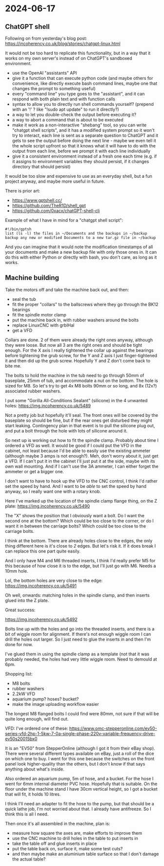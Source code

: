 # 2024-06-17

## ChatGPT shell

Following on from yesterday's blog post: https://incoherency.co.uk/blog/stories/chatgpt-linux.html

It would not be too hard to replicate this functionality, but in a way that it works on my own server's
instead of on ChatGPT's sandboxed environment.

 * use the OpenAI "assistants" API
 * give it a function that can execute python code (and maybe others for convenience, like directly execute bash command lines, maybe one that changes the prompt to something useful)
 * every "command line" you type goes to the "assistant", and it can respond with both plain text and with function calls
 * syntax to allow you to directly run shell commands yourself? (prepend with an '!' ? like "!sudo apt update" to run it directly?)
 * a way to let you double-check the output before executing it?
 * a way to abort a command that is about to be executed
 * make it work as a non-interactive "shebang" tool, so you can write "chatgpt shell scripts", and it has a modified system prompt so it won't try to interact, each line is sent as a separate question to ChatGPT and it gets to see the output before doing the next line - maybe we even tell it the whole script upfront so that it knows what it will have to do with the output from each line, before we prompt it with each line individually
 * give it a consistent environment instead of a fresh one each time (e.g. if it assigns to environment variables they should persist, if it changes directory that should persist)

It would be too slow and expensive to use as an everyday shell, but a fun project anyway, and maybe more useful in future.

There is prior art:

 * https://www.gptshell.cc/
 * https://github.com/TheR1D/shell_gpt
 * https://github.com/0xacx/chatGPT-shell-cli

Example of what I have in mind for a "chatgpt shell script":

    #!/bin/gptsh
    list (ls -l) the files in ~/Documents and the backups in ~/backup
    backup any new or modified Documents to a new tar.gz file in ~/backup

And you can imagine that it would note the modification timestamps of all your documents and make a new backup file with only those ones in.
It can do this with either Python or directly with bash, you don't care, as long as it works.

## Machine building

Take the motors off and take the machine back out, and then:

 * seal the tub
 * fit the proper "collars" to the ballscrews where they go through the BK12 bearings
 * fit the spindle motor clamp
 * put the machine back in, with rubber washers around the bolts
 * replace LinuxCNC with grblHal
 * get a VFD

Collars are done. 2 of them were already the right ones anyway, although they were loose. But now all 3
are the right ones and should be tight enough. For the X axis I really tightened the collar up against
the bearings before tightening the grub screw,
for the Y and Z axis I just finger-tightened it and then did up the grub screw. Hopefully Y and Z don't
come back to bite me.

The bolts to hold the machine in the tub need to go through 50mm of baseplate, 25mm of tub, and accommodate
a nut on the bottom. The hole is sized for M8. So let's try to get 4x M8 bolts 90mm or so long,
and 8x (12x?) associated rubber washers.

I put some "Gorilla All-Conditions Sealant" (silicone) in the 4 unwanted holes: https://img.incoherency.co.uk/5489

Not a pretty job but hopefully it'll seal. The front ones will be covered by the baseplate so should be fine,
but if the rear ones get disturbed they might start leaking. Contingency plan in that event is to pull the silicone
plug out, and put a bolt through the hole with lots of silicone around it.

So next up is working out how to fit the spindle clamp. Probably about time I ordered a VFD as well. It would be good
if I could put the VFD in the cabinet, not least because I'd be able to easily use the existing ammeter (although
maybe 3 amps is not enough?). Meh, don't worry about it, just get a VFD. If I can't put it in the cabinet I'll just put it at
the side, maybe with its own wall mounting. And if I can't use the 3A ammeter, I can either forget the ammeter or
get a bigger one.

I don't want to have to hook up the VFD to the CNC control, I think I'd rather set the speed by hand. And I
want to be *able* to set the speed by hand anyway, so I really want one with a rotary knob.

Here I've marked up the location of the spindle clamp flange thing, on the Z plate: https://img.incoherency.co.uk/5490

The "X" shows the position that I obviously want a bolt. Do I want the second one at the bottom? Which could be too close
to the corner, or do I want it in between the carriage bolts? Which could be too close to the carriage bolts.

I think at the bottom. There are already holes close to the edges, the only thing different here is it's close to *2*
edges. But let's risk it. If it does break I can replace this one part quite easily.

And I only have M4 and M6 threaded inserts, I think I'd really prefer M5 for this because of how close it is
to the edge, but I'll just go with M6. Needs a 10mm hole.

Lol, the bottom holes are very close to the edge: https://img.incoherency.co.uk/5491

Oh well, onwards: matching holes in the spindle clamp, and then inserts glued into the Z plate.

Great success:

https://img.incoherency.co.uk/5492

Bolts line up with the holes and go into the threaded inserts, and there is a bit of wiggle room for alignment.
If there's not enough wiggle room I can drill the holes out larger. So I just need to glue the inserts in and then
I'm done for now.

I've glued them in using the spindle clamp as a template (not that it was probably needed, the holes had very little
wiggle room. Need to demould at 6pm.

Shopping list:

 * M8 bolts
 * rubber washers
 * 2.2kW VFD
 * aquarium pump? hoses? bucket?
 * make the image uploading workflow easier

The longest M8 flanged bolts I could find were 80mm, not sure if that will be quite long enough, will find out.

VFD: I've ordered one of these: https://www.omc-stepperonline.com/ev50-series-vfd-2hp-1-5kw-7-0a-single-phase-220v-variable-frequency-drive-ev50s20015bx0

It is an "EV50" from StepperOnline (although I got it from their eBay shop). There were several different types available on eBay, just a roll of
the dice on which one to buy. I went for this one because the switches on the front panel look higher-quality than the others, but I don't know
if that says anything about what's inside.

Also ordered an aquarium pump, 5m of hose, and a bucket. For the hose I went for 6mm internal diameter PVC hose. Hopefully that is suitable. On
the floor under the machine stand I have 30cm vertical height, so I got a bucket that will fit, it holds 10 litres.

I think I'll need an adapter to fit the hose to the pump, but that should be a quick lathe job,
I'm not worried about that. I already have antifreeze. So I think this is all I need.

Then once it's all assembled in the machine, plan is:

 * measure how square the axes are, make efforts to improve them
 * use the CNC machine to drill holes in the table to put inserts in
 * take the table off and glue inserts in place
 * put the table back on, surface it, make some test cuts?
 * and then maybe make an aluminium table surface so that I don't damage the actual table?
